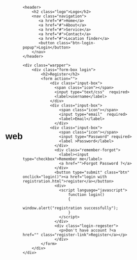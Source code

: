 # web
<!DOCTYPE html>
<html lang="en">
<head>
    <meta charset="UTF-8">
    <meta http-equiv="X-UA-Compatible" content="IE=edge">
    <meta name="viewport" content="width=device-width, initial-scale=1.0">
    <title>Html Website</title>
    <link rel="stylesheet" href="styles.css">
    <style>
        * {
    font-family: 'Gill Sans', 'Gill Sans MT', Calibri, 'Trebuchet MS', sans-serif;
    padding: 0;
    margin: 0;
    box-sizing: border-box;
}
body
 {
    display: flex;
    justify-content: center;
    align-items: center;
    min-height: 100vh;
    background: url('bg.jpeg') no-repeat;
    background-size: cover;
    background-position: center;
    background-image: url("https://img.freepik.com/free-photo/ursa-major-ursa-minor-constellations_23-2150028878.jpg?t=st=1735102622~exp=1735106222~hmac=256cdffe4fa24c97e28bc27de4fb4704b44d65321c3e81242b9c336377c9a4bf&w=1060");
}
header {
    position: fixed;
    width: 100%;
    top: 0;
    left: 0;
    padding: 20px 100px;
    display: flex;
    justify-content: space-between;
    align-items: center;
    z-index: 99;
}

.logo {
    font-size: 2rem;
    color: white;
    user-select: none;
}

.navigation a {
    position: relative;
    font-size: 1.1rem;
    color: white;
    text-decoration: none;
    font-weight: 500;
    margin-left: 40px;
}

.navigation a::after {
    content: '';
    position: absolute;
    width: 100%;
    left: 0;
    height: 3px;
    background: #d87708;
    border-radius: 5px;
    bottom: -6px;
    transform: scaleX(0);
    transition: transform .5s;
}

.navigation a:hover::after {
    transform: scaleX(1);
}


.navigation .btn-login-popup {
    width: 130px;
    height: 50px;
    border: 2px solid white;
    background: transparent;
    outline: none;
    border-radius: 6px;
    cursor: pointer;
    font-size: 1.1rem;
    color: white;
    font-weight: 500;
    margin-left: 40px;
    transform: .5s;
}

.navigation .btn-login-popup:hover {
    background-color: white;
    color:#d87708;
}

/* Section 2 -> Login Form CSS */

.warpper {
    position: relative;
    width: 400px;
    height: 440px;
    background: #ffffff36;
    border: 2px solid rgba(255, 255, 255, .5);
    backdrop-filter: blur(5px);
    border-radius: 20px;
    display: flex;
    justify-content: center;
    align-items: center;
    overflow: hidden;
    transition: height .2s ease ;
}

.warpper .form-box {
    width: 100%;
    padding: 40px;
}

.form-box h2 {
    font-size: 2rem ;
    color: orange;
    text-align: center;
}

.input-box {
    position: relative;
    width: 100% ;
    height: 50px;
    border-bottom: 2px solid orange;
    margin: 30px 0 ;
}

.input-box label {
    position: absolute;
    top: 50%;
    left: 5px;
    transform: translateY(-50%);
    font-size: 1em;
    font-weight: 500;
    pointer-events: none;
    transform: .5s;
}

.input-box input:focus~label,
.input-box input:valid~label {
    top: -3px;
}

.input-box input {
    width: 100% ;
    height: 100%;
    background: transparent;
    border: none;
    outline: none;
    font-size: 1em;
    color: white;
    font-weight: 300;
    padding: 0 35px 0 5px;
}

.remember-forgot {
    font-size: 1rem;
    font-weight: 300;
    display: flex;
    justify-content: space-between;
    text-align: center;
}

.remember-forgot label input {
    accent-color: black;
    margin-right: 3px;
}

.remember-forgot a {
    text-decoration: none;
    color: black;
}

.remember-forgot a:hover {

    text-decoration: underline;
}

.btn {
    width: 100%;
    height: 35px;
    top: 17px;
    background: orange;
    border: none;
    outline: none;
    border-radius: 6px;
    cursor: pointer;
    color: white;
    position: relative;
}

.login-regester {
    font-size: 1rem;
    color: black;
    text-align: center;
    font-weight: 500;
    margin: 25px 0 10px;
}

.login-regester p a {
    color: black;
    text-decoration: none;
    font-weight: 300;
}

.login-regester p a:hover {
    text-decoration: underline;
}
    </style>
</head>
<body>
    
    <header>
        <h2 class="logo">Logo</h2>
        <nav class="navigation">
           <a href="#">Home</a>
           <a href="#">About</a>
           <a href="#">Service</a>
           <a href="#">Contact</a>
           <a href="#">Location finder</a>
           <button class="btn-login-popup">Login</button>
        </nav>
    </header>

    <div class="warpper">
        <div class="form-box login">
            <h2>Register</h2>
            <form action="">
                <div class="input-box">
                  <span class="icon"></span>
                  <input type="text/css"  required>
                  <label>username</label>
                </div>
                <div class="input-box">
                    <span class="icon"></span>
                    <input type="email"  required>
                    <label>Email</label>
                  </div>
                <div class="input-box">
                    <span class="icon"></span>
                    <input type="Password" required>
                    <label >Password</label>
                  </div>
                  <div class="remember-forgot">
                    <label><input type="checkbox">Remember me</label>
                    <a href="">Forgot Password ?</a>
                  </div>
                  <button type="submit" class="btn" onclick="login()"><a href="login with registration.html">register</a></button>
                  <div>
                    <script language="javascript">
                        function login()
                        {
                            window.alert("registration successfully");
                        }
                    </script>
                  </div>
                  <div class="login-regester">
                    <p>Don't have account ?<a href="" class="register-link">Register</a></p>
                  </div>
            </form>
        </div>
    </div>
</body>
</html>
